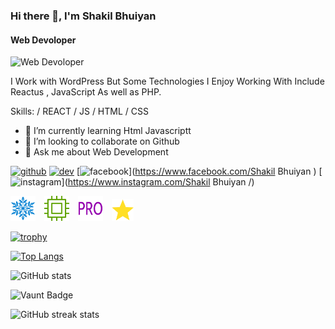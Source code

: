### Hi there 👋, I'm Shakil Bhuiyan
#### Web Devoloper 
![Web Devoloper ](https://arturssmirnovs.github.io/github-profile-readme-generator/images/banner.png)

I Work with WordPress But Some Technologies I Enjoy Working With Include Reactus , JavaScript As well as PHP.

Skills: / REACT / JS / HTML / CSS

- 🌱 I’m currently learning Html Javascriptt 
- 👯 I’m looking to collaborate on Github 
- 💬 Ask me about Web Development  


[<img src='https://cdn.jsdelivr.net/npm/simple-icons@3.0.1/icons/github.svg' alt='github' height='40'>](https://github.com/ahakilbhuiyan)  [<img src='https://cdn.jsdelivr.net/npm/simple-icons@3.0.1/icons/dev-dot-to.svg' alt='dev' height='40'>](https://dev.to/ahakilbhuiyan)  [<img src='https://cdn.jsdelivr.net/npm/simple-icons@3.0.1/icons/facebook.svg' alt='facebook' height='40'>](https://www.facebook.com/Shakil Bhuiyan )  [<img src='https://cdn.jsdelivr.net/npm/simple-icons@3.0.1/icons/instagram.svg' alt='instagram' height='40'>](https://www.instagram.com/Shakil Bhuiyan /)  

<a href='https://archiveprogram.github.com/'><img src='https://raw.githubusercontent.com/acervenky/animated-github-badges/master/assets/acbadge.gif' width='40' height='40'></a> <a href='https://docs.github.com/en/developers'><img src='https://raw.githubusercontent.com/acervenky/animated-github-badges/master/assets/devbadge.gif' width='40' height='40'></a> <a href='https://github.com/pricing'><img src='https://raw.githubusercontent.com/acervenky/animated-github-badges/master/assets/pro.gif' width='40' height='40'></a> <a href='https://stars.github.com/'><img src='https://raw.githubusercontent.com/acervenky/animated-github-badges/master/assets/starbadge.gif' width='35' height='35'></a> 

[![trophy](https://github-profile-trophy.vercel.app/?username=ahakilbhuiyan)](https://github.com/ryo-ma/github-profile-trophy)

[![Top Langs](https://github-readme-stats.vercel.app/api/top-langs/?username=ahakilbhuiyan)](https://github.com/anuraghazra/github-readme-stats)

![GitHub stats](https://github-readme-stats.vercel.app/api?username=ahakilbhuiyan&show_icons=true&count_private=true)  

![Vaunt Badge](https://api.vaunt.dev/v1/github/entities/ahakilbhuiyan/contributions?format=svg&private=true)  

![GitHub streak stats](https://streak-stats.demolab.com/?user=ahakilbhuiyan)  


